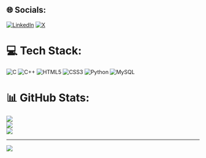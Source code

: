 
## 🌐 Socials:
[![LinkedIn](https://img.shields.io/badge/LinkedIn-%230077B5.svg?logo=linkedin&logoColor=white)](https://linkedin.com/in/www.linkedin.com/in/aaranya-singh-89589131a) [![X](https://img.shields.io/badge/X-black.svg?logo=X&logoColor=white)](https://x.com/https://x.com/AARYObhoii_12) 

# 💻 Tech Stack:
![C](https://img.shields.io/badge/c-%2300599C.svg?style=for-the-badge&logo=c&logoColor=white) ![C++](https://img.shields.io/badge/c++-%2300599C.svg?style=for-the-badge&logo=c%2B%2B&logoColor=white) ![HTML5](https://img.shields.io/badge/html5-%23E34F26.svg?style=for-the-badge&logo=html5&logoColor=white) ![CSS3](https://img.shields.io/badge/css3-%231572B6.svg?style=for-the-badge&logo=css3&logoColor=white) ![Python](https://img.shields.io/badge/python-3670A0?style=for-the-badge&logo=python&logoColor=ffdd54) ![MySQL](https://img.shields.io/badge/mysql-4479A1.svg?style=for-the-badge&logo=mysql&logoColor=white)
# 📊 GitHub Stats:
![](https://github-readme-stats.vercel.app/api?username=Aaranya_Singh12&theme=dark&hide_border=false&include_all_commits=false&count_private=false)<br/>
![](https://github-readme-streak-stats.herokuapp.com/?user=Aaranya_Singh12&theme=dark&hide_border=false)<br/>
![](https://github-readme-stats.vercel.app/api/top-langs/?username=Aaranya_Singh12&theme=dark&hide_border=false&include_all_commits=false&count_private=false&layout=compact)

---
[![](https://visitcount.itsvg.in/api?id=Aaranya_Singh12&icon=0&color=0)](https://visitcount.itsvg.in)

<!-- Proudly created with GPRM ( https://gprm.itsvg.in ) -->
